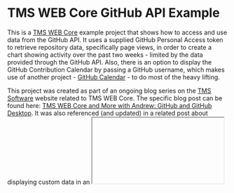 # TMS WEB Core GitHub API Example
This is a [TMS WEB Core](https://www.tmssoftware.com/site/tmswebcore.asp) example project that shows how to access and use data from the GitHub API.  It uses a supplied GitHub Personal Access token to retrieve repository data, specifically page views, in order to create a chart showing activity over the past two weeks - limited by the data provided through the GitHub API. Also, there is an option to display the GitHub Contribution Calendar by passing a GitHub username, which makes use of another project - [GitHub Calendar](https://github.com/Bloggify/github-calendar) - to do most of the heavy lifting.

This project was created as part of an ongoing blog series on the [TMS Software](https://www.timssoftware.com) website related to TMS WEB Core.  The specific blog post can be found here: [TMS WEB Core and More with Andrew: GitHub and GitHub Desktop](https://www.tmssoftware.com/site/blog.asp?post=1036). It was also referenced (and updated) in a related post about displaying custom data in an <iframe> in [Home Assistant](https://homeassistant.io), specifically the chart and the GitHub Contributions Canlendar: [TMS WEB Core and More with Andrew: Working with Home Assistant - Part 1: Introduction](https://www.tmssoftware.com/site/blog.asp?post=1044).
 
## Getting Started - Interactive Mode
This is a complete project that is intended to be entirely functional as-is. Simply load the project in any version of Delphi that supports TMS WEB Core.  This project was created using Delphi 10.3 and TMS WEB Core 2.05, for reference. Delphi 10+ should work fine, and any recent version of TMS WEB Core should work as well. Running the project will bring up the initial GitHub token request page.

![image](https://user-images.githubusercontent.com/41052272/226444080-34d1a15e-b186-4fb6-81ac-b1b1332faefb.png)

After entering a valid GitHub Personal Access Token with access to the page view information from a set of repositories, the page should update to show a list of those repositories with related information as well as chart showing the page view history available from GitHub.

![image](https://user-images.githubusercontent.com/41052272/226442536-cc137204-49d6-4d6f-bf68-0b1e61659495.png)

By default, all repositories are selected. Selecting or deselecting repositories listed in the table will add or remove them from the chart.  Hovering on a chart element will show the name of the repository and count.  The text labels are hidden if they are larger than the space available to draw them.  Clicking on a chart element will highlight all related elements from the same repository.  Click again to disable highlighting.

## Alternate Modes
Other modes are available by passing URL query parameters to the page.  These modes are used when you want to embed one of the charts in a <iframe> that is hosted on another website.  For example, this mechanism could be used to add a chart to the Home Assistant dashboard using a "Webpage card". The available parameters include the following.

- M - Mode (Chart or Calendar)
- G - Github API Personal Access Token
- C - Calendar Name 
- T - Top Margin 
- L - Left Margin
- W - Width
- H - Height
- B - Background
- F - Font size
- S - Scale (used with Calendar mode only at the moment)

## Chart Mode Example
To display just the chart, a GitHub API Personal Access Token must be included in the parameters.  This isn't stored anywhere else but is stored locally (localStorage) so that it doesn't have to be entered again if you subsequently access the application interactively. For example, to display the chart within Home Assistant, you might use a URL like the following.

```https://www.example.com/Project1.html?M=Chart&T=5&W=490&H=425&B=%231C1C1C&F=16&G=github_pat_use_your_own_token_here_oxw7ehI5kPeRgqMrXAdq3hm6AloW4XkojZYbWicB4M5HL7E67mcfAd4Do```

These parameters set the chart dimensions and font size to fit within a particular Home Assistant card arrangement and theme, so adjustments may be needed to fit into any particular Home Assistant dashboard.  Here's what it looks like when rendered there.

![image](https://github.com/500Foods/TMS-WEB-Core-GithubApiExample/assets/41052272/59fca86a-1286-420d-8449-85f772475291)

## Calendar Mode Example
To display just the GitHub Contributions Calendar, a similar set of parameters is required, including the GitHub username and GitHub API Personal Access Token. In previous versions of this project, a separate JavaScript library was used to retrieve this data, but that proved to be rather unreliable. Instead, it now uses GitHub's GraphQL interface to retrieve the data. This is then used to draw the calendar, along with CSS to control its formatting using primarily just CSS flex. Fancy! In any event, this is drawn differently than the regular chart, so it has been setup to use a CSS transform, scale() to adjust the size. For example, to fit it into a Home Assistant card, you might use something like this.

```https://www.example.com/Project1.html?M=Calendar&B=%231C1C1C&C=500Foods&S=0.25&G=github_pat_use_your_own_token_here_oxw7ehI5kPeRgqMrXAdq3hm6AloW4XkojZYbWicB4M5HL7E67mcfAd4Do```

Defaults are supplied for any missing parameters.  Here's what it looks like when rendered there. 

![image](https://github.com/500Foods/TMS-WEB-Core-GithubApiExample/assets/41052272/0d44f903-c974-4eac-92b9-a3fa4cae9fc6)

In both these examples, the background was set to something that matched the Home Assistant dashboard theme.  Any CSS color value works just as well here, including 'transparent' if you want the background of the hosting page to show through.

## Home Assistant Notes
There is also a GitHub Integration available for Home Assistant, which exposes several GitHub repository attributes as sensors that can be used elsewhere within Home Assistant. While there isn't sufficient data in these sensors to generate either the chart or the calendar as we've done in this project, the data may still be useful. Using a "multiple row entities" card (available from HACS), along with some "helpers" for the totals, the following was created using the same repositories as our other examples above.

![image](https://github.com/500Foods/TMS-WEB-Core-GithubApiExample/assets/41052272/be56bfd9-02fa-48a2-88b0-38e2920e7806)

## Additional Notes
The original version of this project used a more traditional Delphi approach to acquire data using TWeb-style components and methods. Over time this has been replaced with more direct JavaScript fetch() calls and a more streamlined approach to acquiring and formatting the data. This has led to an improvement in performance but a great deterioration in readability, as of course the JavaScript folks seem to prefer making things and terse and obscure as possible. 

## Key Dependencies
As with any modern web application, other JavaScript libraries/dependencies have been used in this project. Most of the time, this is handled via a CDN link (usually JSDelivr) in the Project.html file. In some cases, for performance or other reasons, they may be included directly.
- [TMS WEB Core](https://www.tmssoftware.com/site/tmswebcore.asp) - This is a TMS WEB Core project, after all
- [Bootstrap](https://getbootstrap.com/) - Version 5.3 support added with AdminLTE 4
- [Tabulator](https://www.tabulator.info) - Fantastic pure JavaScript web data tables
- [Luxon](https://moment.github.io/luxon/#/) - Handling date and time conversions
- [D3.js](https://d3js.org/) - Comprehensive JavaScript Charting Library

## Repository Information
[![Count Lines of Code](https://github.com/500Foods/TMS-WEB-Core-GithubApiExample/actions/workflows/main.yml/badge.svg)](https://github.com/500Foods/TMS-WEB-Core-GithubApiExample/actions/workflows/main.yml)
<!--CLOC-START -->
```
Last Updated at 2024-03-12 03:18:02 UTC
-------------------------------------------------------------------------------
Language                     files          blank        comment           code
-------------------------------------------------------------------------------
Pascal                           2            193            444            714
Delphi Form                      1              0              0             83
CSS                              1              9              0             66
Markdown                         1             24              2             65
HTML                             2              7              6             34
YAML                             2              8             12             33
-------------------------------------------------------------------------------
SUM:                             9            241            464            995
-------------------------------------------------------------------------------
```
<!--CLOC-END-->

## Sponsor / Donate / Support
If you find this work interesting, helpful, or valuable, or that it has saved you time, money, or both, please consider directly supporting these efforts financially via [GitHub Sponsors](https://github.com/sponsors/500Foods) or donating via [Buy Me a Pizza](https://www.buymeacoffee.com/andrewsimard500). Also, check out these other [GitHub Repositories](https://github.com/500Foods?tab=repositories&q=&sort=stargazers) that may interest you.

## More TMS WEB Core and TMS XData Content
If you're interested in other TMS WEB Core and TMS XData content, follow along on 𝕏 at [@WebCoreAndMore](https://x.com/WebCoreAndMore), join our 𝕏 [Web Core and More Community](https://twitter.com/i/communities/1683267402384183296), or check out the [TMS Software Blog](https://www.tmssoftware.com/site/blog.asp).
